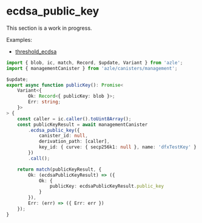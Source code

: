 # ecdsa_public_key

This section is a work in progress.

Examples:

-   [threshold_ecdsa](https://github.com/demergent-labs/azle/tree/main/examples/motoko_examples/threshold_ecdsa)

```typescript
import { blob, ic, match, Record, $update, Variant } from 'azle';
import { managementCanister } from 'azle/canisters/management';

$update;
export async function publicKey(): Promise<
    Variant<{
        Ok: Record<{ publicKey: blob }>;
        Err: string;
    }>
> {
    const caller = ic.caller().toUint8Array();
    const publicKeyResult = await managementCanister
        .ecdsa_public_key({
            canister_id: null,
            derivation_path: [caller],
            key_id: { curve: { secp256k1: null }, name: 'dfxTestKey' }
        })
        .call();

    return match(publicKeyResult, {
        Ok: (ecdsaPublicKeyResult) => ({
            Ok: {
                publicKey: ecdsaPublicKeyResult.public_key
            }
        }),
        Err: (err) => ({ Err: err })
    });
}
```
